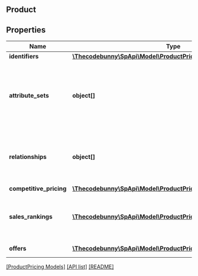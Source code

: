 ## Product

## Properties

Name | Type | Description | Notes
------------ | ------------- | ------------- | -------------
**identifiers** | [**\Thecodebunny\SpApi\Model\ProductPricing\IdentifierType**](IdentifierType.md) |  |
**attribute_sets** | **object[]** | A list of product attributes if they are applicable to the product that is returned. | [optional]
**relationships** | **object[]** | A list that contains product variation information, if applicable. | [optional]
**competitive_pricing** | [**\Thecodebunny\SpApi\Model\ProductPricing\CompetitivePricingType**](CompetitivePricingType.md) |  | [optional]
**sales_rankings** | [**\Thecodebunny\SpApi\Model\ProductPricing\SalesRankType[]**](SalesRankType.md) | A list of sales rank information for the item, by category. | [optional]
**offers** | [**\Thecodebunny\SpApi\Model\ProductPricing\OfferType[]**](OfferType.md) | A list of offers. | [optional]

[[ProductPricing Models]](../) [[API list]](../../Api) [[README]](../../../README.md)
